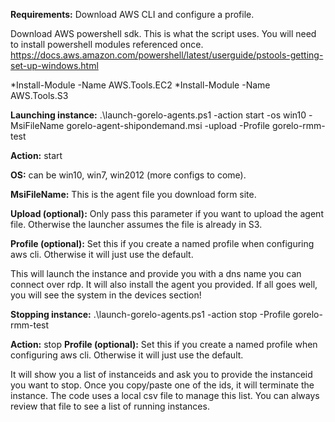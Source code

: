 **Requirements:**
Download AWS CLI and configure a profile.

Download AWS powershell sdk. This is what the script uses. You will need to install powershell modules referenced once. 
https://docs.aws.amazon.com/powershell/latest/userguide/pstools-getting-set-up-windows.html

*Install-Module -Name AWS.Tools.EC2
*Install-Module -Name AWS.Tools.S3


**Launching instance:**
 .\launch-gorelo-agents.ps1 -action start -os win10 -MsiFileName gorelo-agent-shipondemand.msi -upload -Profile gorelo-rmm-test

**Action:** start

**OS:** can be win10, win7, win2012 (more configs to come).

**MsiFileName:** This is the agent file you download form site.

**Upload (optional):** Only pass this parameter if you want to upload the agent file. Otherwise the launcher assumes the file is already in S3.

**Profile (optional):** Set this if you create a named profile when configuring aws cli. Otherwise it will just use the default.

This will launch the instance and provide you with a dns name you can connect over rdp. It will also install the agent you provided. If all goes well, you will see the system in the devices section!

**Stopping instance:**
.\launch-gorelo-agents.ps1 -action stop -Profile gorelo-rmm-test

**Action:** stop
**Profile (optional):** Set this if you create a named profile when configuring aws cli. Otherwise it will just use the default.


It will show you a list of instanceids and ask you to provide the instanceid you want to stop. Once you copy/paste one of the ids, it will terminate the instance. The code uses a local csv file to manage this list. You can always review that file to see a list of running instances.

